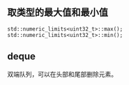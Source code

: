 ## 取类型的最大值和最小值

  ```
  std::numeric_limits<uint32_t>::max();
  std::numeric_limits<uint32_t>::min();
  ```
## deque
双端队列，可以在头部和尾部删除元素。